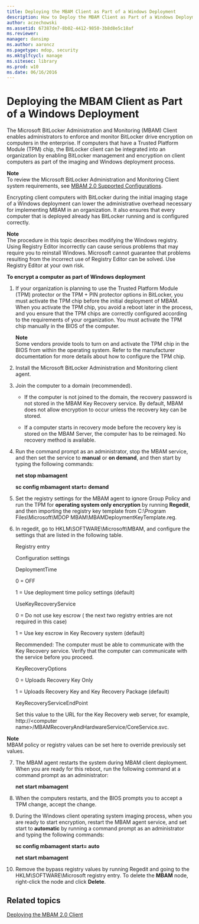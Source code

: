 ```yaml
---
title: Deploying the MBAM Client as Part of a Windows Deployment
description: How to Deploy the MBAM Client as Part of a Windows Deployment
author: aczechowski
ms.assetid: 67387de7-8b02-4412-9850-3b8d8e5c18af
ms.reviewer: 
manager: dansimp
ms.author: aaroncz
ms.pagetype: mdop, security
ms.mktglfcycl: manage
ms.sitesec: library
ms.prod: w10
ms.date: 06/16/2016
---
```



# Deploying the MBAM Client as Part of a Windows Deployment


The Microsoft BitLocker Administration and Monitoring (MBAM) Client enables administrators to enforce and monitor BitLocker drive encryption on computers in the enterprise. If computers that have a Trusted Platform Module (TPM) chip, the BitLocker client can be integrated into an organization by enabling BitLocker management and encryption on client computers as part of the imaging and Windows deployment process.

**Note**  
To review the Microsoft BitLocker Administration and Monitoring Client system requirements, see [MBAM 2.0 Supported Configurations](mbam-20-supported-configurations-mbam-2.md).



Encrypting client computers with BitLocker during the initial imaging stage of a Windows deployment can lower the administrative overhead necessary for implementing MBAM in an organization. It also ensures that every computer that is deployed already has BitLocker running and is configured correctly.

**Note**  
The procedure in this topic describes modifying the Windows registry. Using Registry Editor incorrectly can cause serious problems that may require you to reinstall Windows. Microsoft cannot guarantee that problems resulting from the incorrect use of Registry Editor can be solved. Use Registry Editor at your own risk.



**To encrypt a computer as part of Windows deployment**

1.  If your organization is planning to use the Trusted Platform Module (TPM) protector or the TPM + PIN protector options in BitLocker, you must activate the TPM chip before the initial deployment of MBAM. When you activate the TPM chip, you avoid a reboot later in the process, and you ensure that the TPM chips are correctly configured according to the requirements of your organization. You must activate the TPM chip manually in the BIOS of the computer.

    **Note**  
    Some vendors provide tools to turn on and activate the TPM chip in the BIOS from within the operating system. Refer to the manufacturer documentation for more details about how to configure the TPM chip.



2.  Install the Microsoft BitLocker Administration and Monitoring client agent.

3.  Join the computer to a domain (recommended).

    -   If the computer is not joined to the domain, the recovery password is not stored in the MBAM Key Recovery service. By default, MBAM does not allow encryption to occur unless the recovery key can be stored.

    -   If a computer starts in recovery mode before the recovery key is stored on the MBAM Server, the computer has to be reimaged. No recovery method is available.

4.  Run the command prompt as an administrator, stop the MBAM service, and then set the service to **manual** or **on demand**, and then start by typing the following commands:

    **net stop mbamagent**

    **sc config mbamagent start= demand**

5.  Set the registry settings for the MBAM agent to ignore Group Policy and run the TPM for **operating system only encryption** by running **Regedit**, and then importing the registry key template from C:\\Program Files\\Microsoft\\MDOP MBAM\\MBAMDeploymentKeyTemplate.reg.

6.  In regedit, go to HKLM\\SOFTWARE\\Microsoft\\MBAM, and configure the settings that are listed in the following table.

    Registry entry

    Configuration settings

    DeploymentTime

    0 = OFF

    1 = Use deployment time policy settings (default)

    UseKeyRecoveryService

    0 = Do not use key escrow ( the next two registry entries are not required in this case)

    1 = Use key escrow in Key Recovery system (default)

    Recommended: The computer must be able to communicate with the Key Recovery service. Verify that the computer can communicate with the service before you proceed.

    KeyRecoveryOptions

    0 = Uploads Recovery Key Only

    1 = Uploads Recovery Key and Key Recovery Package (default)

    KeyRecoveryServiceEndPoint

    Set this value to the URL for the Key Recovery web server, for example, http://&lt;computer name&gt;/MBAMRecoveryAndHardwareService/CoreService.svc.




**Note**  
MBAM policy or registry values can be set here to override previously set values.




7. The MBAM agent restarts the system during MBAM client deployment. When you are ready for this reboot, run the following command at a command prompt as an administrator:

   **net start mbamagent**

8. When the computers restarts, and the BIOS prompts you to accept a TPM change, accept the change.

9. During the Windows client operating system imaging process, when you are ready to start encryption, restart the MBAM agent service, and set start to **automatic** by running a command prompt as an administrator and typing the following commands:

   **sc config mbamagent start= auto**

   **net start mbamagent**

10. Remove the bypass registry values by running Regedit and going to the HKLM\\SOFTWARE\\Microsoft registry entry. To delete the **MBAM** node, right-click the node and click **Delete**.

## Related topics


[Deploying the MBAM 2.0 Client](deploying-the-mbam-20-client-mbam-2.md)









